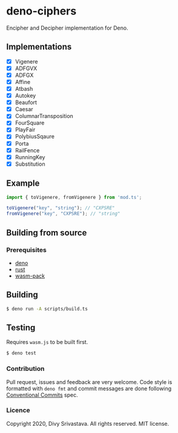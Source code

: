 # deno-ciphers

Encipher and Decipher implementation for Deno.

## Implementations

- [x] Vigenere
- [x] ADFGVX
- [x] ADFGX
- [x] Affine
- [x] Atbash
- [x] Autokey
- [x] Beaufort
- [x] Caesar
- [x] ColumnarTransposition
- [x] FourSquare
- [x] PlayFair
- [x] PolybiusSqaure
- [x] Porta
- [x] RailFence
- [x] RunningKey
- [x] Substitution

## Example

```typescript
import { toVigenere, fromVigenere } from 'mod.ts';

toVigenere("key", "string"); // "CXPSRE"
fromVigenere("key", "CXPSRE"); // "string"
```

## Building from source

### Prerequisites

- [deno](https://deno.land/)
- [rust](https://www.rust-lang.org/)
- [wasm-pack](https://rustwasm.github.io/wasm-pack/)

## Building
```bash
$ deno run -A scripts/build.ts
```

## Testing

Requires `wasm.js` to be built first.

```bash
$ deno test
```

### Contribution

Pull request, issues and feedback are very welcome. Code style is formatted with `deno fmt` and commit messages are done following [Conventional Commits](https://www.conventionalcommits.org/en/v1.0.0/) spec.

### Licence

Copyright 2020, Divy Srivastava. All rights reserved. MIT license.
